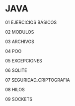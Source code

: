 # JAVA  

01 EJERCICIOS BÁSICOS  

02 MODULOS  

03 ARCHIVOS  

04 POO  

05 EXCEPCIONES  

06 SQLITE  

07 SEGURIDAD_CRIPTOGRAFIA  

08 HILOS  

09 SOCKETS   

